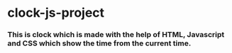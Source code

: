 # clock-js-project

### This is clock which is made with the help of HTML, Javascript and CSS which show the time from the current time.
